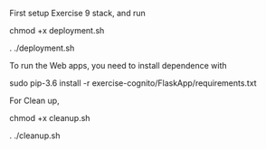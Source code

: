 First setup Exercise 9 stack, and run


chmod +x deployment.sh


. ./deployment.sh


To run the Web apps, you need to install dependence with


sudo pip-3.6  install -r exercise-cognito/FlaskApp/requirements.txt


For Clean up,


chmod +x cleanup.sh


. ./cleanup.sh


